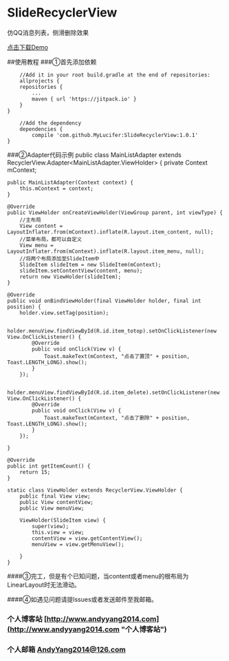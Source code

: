 # SlideRecyclerView

仿QQ消息列表，侧滑删除效果


[点击下载Demo](https://github.com/MyLucifer/SlideRecyclerView/raw/master/app/release/app-release.apk "demo下载请点击")

##使用教程
###①首先添加依赖

		//Add it in your root build.gradle at the end of repositories:
    	allprojects {
		repositories {
			...
			maven { url 'https://jitpack.io' }
		}
	}

		//Add the dependency
    	dependencies {
	        compile 'com.github.MyLucifer:SlideRecyclerView:1.0.1'
	}


###②Adapter代码示例
    public class MainListAdapter extends RecyclerView.Adapter<MainListAdapter.ViewHolder> {
    private Context mContext;

    public MainListAdapter(Context context) {
        this.mContext = context;
    }

    @Override
    public ViewHolder onCreateViewHolder(ViewGroup parent, int viewType) {
		//主布局
        View content = LayoutInflater.from(mContext).inflate(R.layout.item_content, null);
		//菜单布局，都可以自定义
        View menu = LayoutInflater.from(mContext).inflate(R.layout.item_menu, null);
		//将两个布局添加至SlideItem中
        SlideItem slideItem = new SlideItem(mContext);
        slideItem.setContentView(content, menu);
        return new ViewHolder(slideItem);
    }

    @Override
    public void onBindViewHolder(final ViewHolder holder, final int position) {
        holder.view.setTag(position);

        holder.menuView.findViewById(R.id.item_totop).setOnClickListener(new View.OnClickListener() {
            @Override
            public void onClick(View v) {
                Toast.makeText(mContext, "点击了置顶" + position, Toast.LENGTH_LONG).show();
            }
        });

        holder.menuView.findViewById(R.id.item_delete).setOnClickListener(new View.OnClickListener() {
            @Override
            public void onClick(View v) {
                Toast.makeText(mContext, "点击了删除" + position, Toast.LENGTH_LONG).show();
            }
        });

    }

    @Override
    public int getItemCount() {
        return 15;
    }

    static class ViewHolder extends RecyclerView.ViewHolder {
        public final View view;
        public View contentView;
        public View menuView;

        ViewHolder(SlideItem view) {
            super(view);
            this.view = view;
            contentView = view.getContentView();
            menuView = view.getMenuView();

        }
    }
####③完工，但是有个已知问题，当content或者menu的根布局为LinearLayout时无法滑动。

####④如遇见问题请提Issues或者发送邮件至我邮箱。


### 个人博客站    [http://www.andyyang2014.com](http://www.andyyang2014.com "个人博客站")

### 个人邮箱  AndyYang2014@126.com




